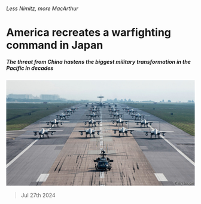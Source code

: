 ###### Less Nimitz, more MacArthur

# America recreates a warfighting command in Japan 

##### The threat from China hastens the biggest military transformation in the Pacific in decades 

![image](images/20240803_ASP001.jpg) 

> Jul 27th 2024 


